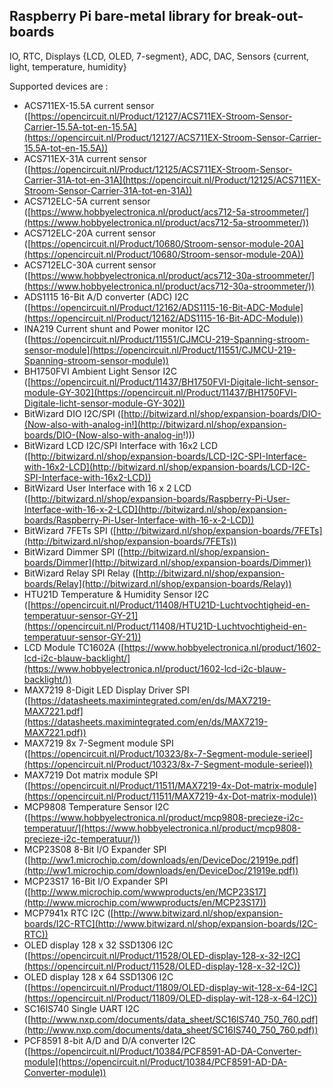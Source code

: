 ## Raspberry Pi bare-metal library for break-out-boards ##
IO, RTC, Displays {LCD, OLED, 7-segment}, ADC, DAC, Sensors {current, light, temperature, humidity}

Supported devices are :

- ACS711EX-15.5A current sensor ([https://opencircuit.nl/Product/12127/ACS711EX-Stroom-Sensor-Carrier-15.5A-tot-en-15.5A](https://opencircuit.nl/Product/12127/ACS711EX-Stroom-Sensor-Carrier-15.5A-tot-en-15.5A))
- ACS711EX-31A current sensor ([https://opencircuit.nl/Product/12125/ACS711EX-Stroom-Sensor-Carrier-31A-tot-en-31A](https://opencircuit.nl/Product/12125/ACS711EX-Stroom-Sensor-Carrier-31A-tot-en-31A))
- ACS712ELC-5A current sensor ([https://www.hobbyelectronica.nl/product/acs712-5a-stroommeter/](https://www.hobbyelectronica.nl/product/acs712-5a-stroommeter/))
- ACS712ELC-20A current sensor ([https://opencircuit.nl/Product/10680/Stroom-sensor-module-20A](https://opencircuit.nl/Product/10680/Stroom-sensor-module-20A))
- ACS712ELC-30A current sensor ([https://www.hobbyelectronica.nl/product/acs712-30a-stroommeter/](https://www.hobbyelectronica.nl/product/acs712-30a-stroommeter/))
- ADS1115 16-Bit A/D converter (ADC) I2C ([https://opencircuit.nl/Product/12162/ADS1115-16-Bit-ADC-Module](https://opencircuit.nl/Product/12162/ADS1115-16-Bit-ADC-Module))
- INA219 Current shunt and Power monitor I2C ([https://opencircuit.nl/Product/11551/CJMCU-219-Spanning-stroom-sensor-module](https://opencircuit.nl/Product/11551/CJMCU-219-Spanning-stroom-sensor-module))
- BH1750FVI Ambient Light Sensor I2C ([https://opencircuit.nl/Product/11437/BH1750FVI-Digitale-licht-sensor-module-GY-302](https://opencircuit.nl/Product/11437/BH1750FVI-Digitale-licht-sensor-module-GY-302))
- BitWizard DIO I2C/SPI ([http://bitwizard.nl/shop/expansion-boards/DIO-(Now-also-with-analog-in!](http://bitwizard.nl/shop/expansion-boards/DIO-(Now-also-with-analog-in!)))
- BitWizard LCD I2C/SPI Interface with 16x2 LCD ([http://bitwizard.nl/shop/expansion-boards/LCD-I2C-SPI-Interface-with-16x2-LCD](http://bitwizard.nl/shop/expansion-boards/LCD-I2C-SPI-Interface-with-16x2-LCD))
- BitWizard User Interface with 16 x 2 LCD ([http://bitwizard.nl/shop/expansion-boards/Raspberry-Pi-User-Interface-with-16-x-2-LCD](http://bitwizard.nl/shop/expansion-boards/Raspberry-Pi-User-Interface-with-16-x-2-LCD))
- BitWizard 7FETs SPI ([http://bitwizard.nl/shop/expansion-boards/7FETs](http://bitwizard.nl/shop/expansion-boards/7FETs))
- BitWizard Dimmer SPI ([http://bitwizard.nl/shop/expansion-boards/Dimmer](http://bitwizard.nl/shop/expansion-boards/Dimmer))
- BitWizard Relay SPI Relay ([http://bitwizard.nl/shop/expansion-boards/Relay](http://bitwizard.nl/shop/expansion-boards/Relay))
- HTU21D Temperature & Humidity Sensor I2C ([https://opencircuit.nl/Product/11408/HTU21D-Luchtvochtigheid-en-temperatuur-sensor-GY-21](https://opencircuit.nl/Product/11408/HTU21D-Luchtvochtigheid-en-temperatuur-sensor-GY-21))
- LCD Module TC1602A ([https://www.hobbyelectronica.nl/product/1602-lcd-i2c-blauw-backlight/](https://www.hobbyelectronica.nl/product/1602-lcd-i2c-blauw-backlight/))
- MAX7219 8-Digit LED Display Driver SPI ([https://datasheets.maximintegrated.com/en/ds/MAX7219-MAX7221.pdf](https://datasheets.maximintegrated.com/en/ds/MAX7219-MAX7221.pdf))
- MAX7219 8x 7-Segment module SPI ([https://opencircuit.nl/Product/10323/8x-7-Segment-module-serieel](https://opencircuit.nl/Product/10323/8x-7-Segment-module-serieel))
- MAX7219 Dot matrix module SPI ([https://opencircuit.nl/Product/11511/MAX7219-4x-Dot-matrix-module](https://opencircuit.nl/Product/11511/MAX7219-4x-Dot-matrix-module))
- MCP9808 Temperature Sensor I2C ([https://www.hobbyelectronica.nl/product/mcp9808-precieze-i2c-temperatuur/](https://www.hobbyelectronica.nl/product/mcp9808-precieze-i2c-temperatuur/))
- MCP23S08 8-Bit I/O Expander SPI ([http://ww1.microchip.com/downloads/en/DeviceDoc/21919e.pdf](http://ww1.microchip.com/downloads/en/DeviceDoc/21919e.pdf)) 
- MCP23S17 16-Bit I/O Expander SPI ([http://www.microchip.com/wwwproducts/en/MCP23S17](http://www.microchip.com/wwwproducts/en/MCP23S17))
- MCP7941x RTC I2C ([http://www.bitwizard.nl/shop/expansion-boards/I2C-RTC](http://www.bitwizard.nl/shop/expansion-boards/I2C-RTC))
- OLED display 128 x 32 SSD1306 I2C ([https://opencircuit.nl/Product/11528/OLED-display-128-x-32-I2C](https://opencircuit.nl/Product/11528/OLED-display-128-x-32-I2C))
- OLED display 128 x 64 SSD1306 I2C ([https://opencircuit.nl/Product/11809/OLED-display-wit-128-x-64-I2C](https://opencircuit.nl/Product/11809/OLED-display-wit-128-x-64-I2C))
- SC16IS740 Single UART I2C ([http://www.nxp.com/documents/data_sheet/SC16IS740_750_760.pdf](http://www.nxp.com/documents/data_sheet/SC16IS740_750_760.pdf))
- PCF8591 8-bit A/D and D/A converter I2C ([https://opencircuit.nl/Product/10384/PCF8591-AD-DA-Converter-module](https://opencircuit.nl/Product/10384/PCF8591-AD-DA-Converter-module))

